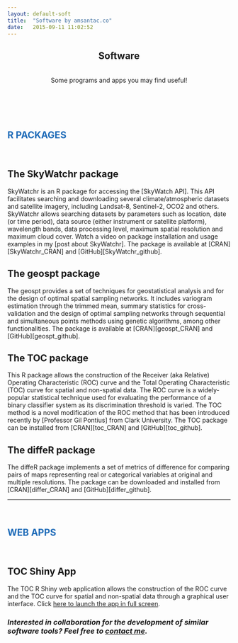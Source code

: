 ```yaml
---
layout: default-soft
title:  "Software by amsantac.co"
date:   2015-09-11 11:02:52
---
```

<header>
<h2>Software</h2>
<br>
<span class="byline">Some programs and apps you may find useful!</span>
</header>

<br>
<h2 style= "color:#1e6bb8">R PACKAGES</h2>
<br>

## The SkyWatchr package
<p></p>
SkyWatchr is an R package for accessing the [SkyWatch API]. This API facilitates searching and downloading several climate/atmospheric datasets and satellite imagery, including Landsat-8, Sentinel-2, OCO2 and others. SkyWatchr allows searching datasets by parameters such as location, date (or time period), data source (either instrument or satellite platform), wavelength bands, data processing level, maximum spatial resolution and maximum cloud cover. Watch a video on package installation and usage examples in my [post about SkyWatchr]. The package is available at [CRAN][SkyWatchr_CRAN] and [GitHub][SkyWatchr_github]. 

<br>

## The geospt package
<p></p>
The geospt provides a set of techniques for geostatistical analysis and for the design of optimal spatial sampling networks. It includes variogram estimation through the trimmed mean, summary statistics for cross-validation and the design of optimal sampling networks through sequential and simultaneous points methods using genetic algorithms, among other functionalities. The package is available at [CRAN][geospt_CRAN] and [GitHub][geospt_github]. 

<br>

## The TOC package
<p></p>
This R package allows the construction of the Receiver (aka Relative) Operating Characteristic (ROC) curve and the Total Operating Characteristic (TOC) curve for spatial and non-spatial data. The ROC curve is a widely-popular statistical technique used for evaluating the performance of a binary classifier system as its discrimination threshold is varied. The TOC method is a novel modification of the ROC method that has been introduced recently by [Professor Gil Pontius] from Clark University. The TOC package can be installed from [CRAN][toc_CRAN] and [GitHub][toc_github].

<br>

## The diffeR package
<p></p>
The diffeR package implements a set of metrics of difference for comparing pairs of maps representing real or categorical variables at original and multiple resolutions. The package can be downloaded and installed from [CRAN][differ_CRAN] and [GitHub][differ_github]. 

<br>

<hr>
<br>
<h2 style= "color:#1e6bb8">WEB APPS</h2>
<br>

## TOC Shiny App
<p></p>
The TOC R Shiny web application allows the construction of the ROC curve and the TOC curve for spatial and non-spatial data through a graphical user interface. Click <a href="https://amsantac.shinyapps.io/TOCapp" target="_blank">here to launch the app in full screen</a>.

<!--
<br>
## The Llanos Google Earth Engine App
<br>
The Llanos GEE App displays Landsat imagery (Landsat 5 TM, Landsat 7 ETM+ and Landsat 8 OLI) in false color composite (RGB: near infrared/short wave infrared/red) from 2000 to 2014 for the tropical ecorregion known as the Llanos savannas located in Colombia, South America. Clouds and Landsat 7 SLC-off gaps are masked and filled following a maximum annual NDVI composite approach. This app is powered by [Google Earth Engine]. Click <a href="https://llanos-app-v2.appspot.com/" target="_blank">here to launch this app in full screen</a> (it may take about 20 seconds for the app to load).
-->

<br>

### *Interested in collaboration for the development of similar software tools? Feel free to [contact me].*


[SkyWatchr_CRAN]: https://cran.r-project.org/package=SkyWatchr
[SkyWatchr_github]: https://github.com/amsantac/SkyWatchr
[geospt_CRAN]: https://cran.r-project.org/package=geospt
[geospt_github]: https://github.com/amsantac/geospt
[differ_CRAN]: https://cran.r-project.org/package=diffeR
[differ_github]: https://github.com/amsantac/diffeR
[toc_CRAN]: https://cran.r-project.org/package=TOC
[toc_github]: https://github.com/amsantac/TOC
[Professor Gil Pontius]: http://www.clarku.edu/~rpontius/
[Google Earth Engine]: https://earthengine.google.org
[contact me]: contact.html
[SkyWatch API]: https://github.com/skywatchspaceapps/api
[post about SkyWatchr]: /blog/en/2016/12/10/skywatch-r.html
